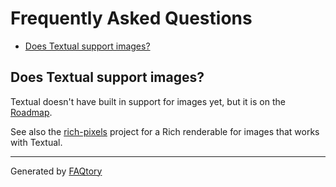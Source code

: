 
# Frequently Asked Questions
- [Does Textual support images?](#does-textual-support-images)

<a name="does-textual-support-images"></a>
## Does Textual support images?

Textual doesn't have built in support for images yet, but it is on the [Roadmap](https://textual.textualize.io/roadmap/).

See also the [rich-pixels](https://github.com/darrenburns/rich-pixels) project for a Rich renderable for images that works with Textual.

<hr>

Generated by [FAQtory](https://github.com/willmcgugan/faqtory)